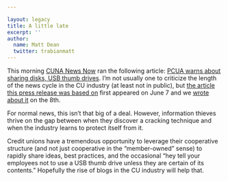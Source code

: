 ```yaml
---

layout: legacy
title: A little late
excerpt: ''
author:
  name: Matt Dean
  twitter: trabianmatt
---
```


<p>This morning <a href="http://www.cuna.org/newsnow/"><span class="caps">CUNA</span> News Now</a> ran the following article: <a href="http://www.cuna.org/newsnow/06/system071306-2.html?ref=hed"><span class="caps">PCUA</span> warns about sharing disks, <span class="caps">USB</span> thumb drives</a>.  I&#8217;m not usually one to criticize the length of the news cycle in the CU industry (at least not in public), but <a href="http://www.darkreading.com/document.asp?doc_id=95556&#38;WT.svl=column1_1">the article this press release was based on</a> first appeared on June 7 and we <a href="http://www.opensourcecu.com/articles/2006/06/08/flash-drives-a-huge-threat-to-your-network-security">wrote about it</a> on the 8th.</p>


<p>For normal news, this isn&#8217;t that big of a deal.  However, information thieves thrive on the gap between when they discover a cracking technique and when the industry learns to protect itself from it.</p>


<p>Credit unions have a tremendous opportunity to leverage their cooperative structure (and not just cooperative in the &#8220;member-owned&#8221; sense) to rapidly share ideas, best practices, and the occasional &#8220;hey tell your employees not to use a <span class="caps">USB</span> thumb drive unless they are certain of its contents.&#8221;  Hopefully the rise of blogs in the CU industry will help that.</p>